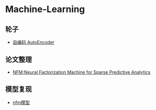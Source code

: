 # Machine-Learning

## 轮子
+ [自编码 AutoEncoder](https://github.com/batch-norm/Machine-Learning/tree/master/AutoEncoder)

## 论文整理
+ [NFM:Neural Factorization Machine for Sparse Predictive Analytics](https://github.com/batch-norm/Machine-Learning/tree/master/NFM)

## 模型复现
+ [nfm模型](https://github.com/batch-norm/Machine-Learning/tree/master/NFM)




